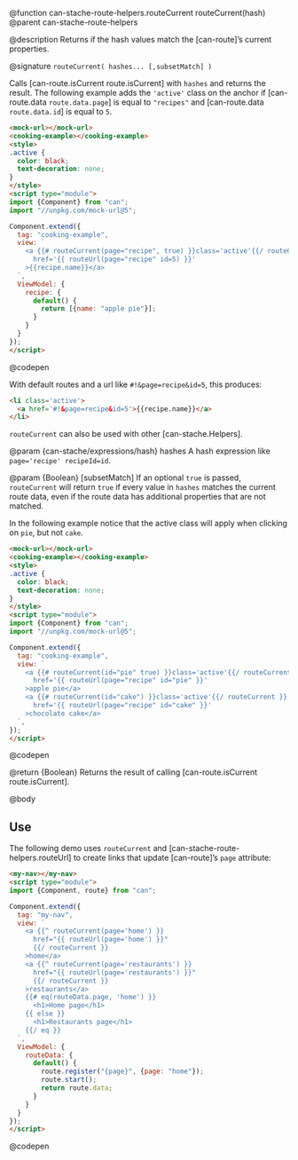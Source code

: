 @function can-stache-route-helpers.routeCurrent routeCurrent(hash)
@parent can-stache-route-helpers

@description Returns if the hash values match the [can-route]’s current properties.

@signature `routeCurrent( hashes... [,subsetMatch] )`

  Calls [can-route.isCurrent route.isCurrent] with `hashes` and returns the result. The following example adds the `'active'` class on the anchor if [can-route.data `route.data.page`] is equal to `"recipes"` and [can-route.data `route.data.id`] is equal to `5`.

  ```html
  <mock-url></mock-url>
  <cooking-example></cooking-example>
  <style>
  .active {
    color: black;
    text-decoration: none;
  }
  </style>
  <script type="module">
  import {Component} from "can";
  import "//unpkg.com/mock-url@5";

  Component.extend({
    tag: "cooking-example",
    view: `
      <a {{# routeCurrent(page="recipe", true) }}class='active'{{/ routeCurrent }}
        href='{{ routeUrl(page="recipe" id=5) }}'
      >{{recipe.name}}</a>
    `,
    ViewModel: {
      recipe: {
        default() {
          return [{name: "apple pie"}];
        }
      }
    }
  });
  </script>
  ```
  @codepen

  With default routes and a url like `#!&page=recipe&id=5`, this produces:

  ```html
  <li class='active'>
    <a href='#!&page=recipe&id=5'>{{recipe.name}}</a>
  </li>
  ```

  `routeCurrent` can also be used with other [can-stache.Helpers].

  @param {can-stache/expressions/hash} hashes A hash expression like `page='recipe' recipeId=id`.

  @param {Boolean} [subsetMatch] If an optional `true` is passed, `routeCurrent` will
  return `true` if every value in `hashes` matches the current route data, even if
  the route data has additional properties that are not matched.
   
   In the following example notice that the active class will apply when clicking on `pie`, but not `cake`.
   ```html
   <mock-url></mock-url>
   <cooking-example></cooking-example>
   <style>
   .active {
     color: black;
     text-decoration: none;
   }
   </style>
   <script type="module">
   import {Component} from "can";
   import "//unpkg.com/mock-url@5";

   Component.extend({
     tag: "cooking-example",
     view: `
       <a {{# routeCurrent(id="pie" true) }}class='active'{{/ routeCurrent }}
         href='{{ routeUrl(page="recipe" id="pie" }}'
       >apple pie</a>
       <a {{# routeCurrent(id="cake") }}class='active'{{/ routeCurrent }}
         href='{{ routeUrl(page="recipe" id="cake" }}'
       >chocolate cake</a>
     `,
   });
   </script>
   ```
   @codepen

  @return {Boolean} Returns the result of calling [can-route.isCurrent route.isCurrent].

@body

## Use

The following demo uses `routeCurrent` and [can-stache-route-helpers.routeUrl] to
create links that update [can-route]’s `page` attribute:

```html
<my-nav></my-nav>
<script type="module">
import {Component, route} from "can";

Component.extend({
  tag: "my-nav",
  view: `
    <a {{^ routeCurrent(page='home') }}
      href="{{ routeUrl(page='home') }}"
      {{/ routeCurrent }}
    >home</a>
    <a {{^ routeCurrent(page='restaurants') }}
      href="{{ routeUrl(page='restaurants') }}"
      {{/ routeCurrent }}
    >restaurants</a>
    {{# eq(routeData.page, 'home') }}
      <h1>Home page</h1>
    {{ else }}
      <h1>Restaurants page</h1>
    {{/ eq }}
  `,
  ViewModel: {
    routeData: {
      default() {
        route.register("{page}", {page: "home"});
        route.start();
        return route.data;
      }
    }
  }
});
</script>
```
@codepen
